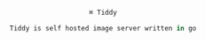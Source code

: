 <div align="center">

```py
⌘ Tiddy
```
```Ocaml
Tiddy is self hosted image server written in go
```
</div>

